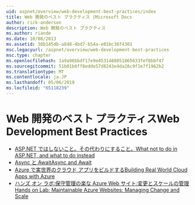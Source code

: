```yaml
---
uid: aspnet/overview/web-development-best-practices/index
title: Web 開発のベスト プラクティス |Microsoft Docs
author: rick-anderson
description: Web 開発のベスト プラクティス
ms.author: riande
ms.date: 10/08/2013
ms.assetid: 38b145db-a848-4bd7-b54a-e01bc36f4301
msc.legacyurl: /aspnet/overview/web-development-best-practices
msc.type: chapter
ms.openlocfilehash: 1a9a96bbdf17e9e4531488051865633fef8bbf47
ms.sourcegitcommit: 51b01b6ff8edde57d8243e4da28c9f1e7f1962b2
ms.translationtype: MT
ms.contentlocale: ja-JP
ms.lasthandoff: 05/06/2019
ms.locfileid: "65118239"
---
```

# <a name="web-development-best-practices"></a><span data-ttu-id="3b36a-103">Web 開発のベスト プラクティス</span><span class="sxs-lookup"><span data-stu-id="3b36a-103">Web Development Best Practices</span></span>

- [<span data-ttu-id="3b36a-104">ASP.NET ではしないこと。その代わりにすること。</span><span class="sxs-lookup"><span data-stu-id="3b36a-104">What not to do in ASP.NET, and what to do instead</span></span>](what-not-to-do-in-aspnet-and-what-to-do-instead.md)
- [<span data-ttu-id="3b36a-105">Async と Await</span><span class="sxs-lookup"><span data-stu-id="3b36a-105">Async and Await</span></span>](async-and-await.md)
- [<span data-ttu-id="3b36a-106">Azure で実世界のクラウド アプリをビルドする</span><span class="sxs-lookup"><span data-stu-id="3b36a-106">Building Real World Cloud Apps with Azure</span></span>](../developing-apps-with-windows-azure/building-real-world-cloud-apps-with-windows-azure/index.md)
- [<span data-ttu-id="3b36a-107">ハンズ オン ラボ:保守管理の楽な Azure Web サイト:変更とスケールの管理</span><span class="sxs-lookup"><span data-stu-id="3b36a-107">Hands on Lab: Maintainable Azure Websites: Managing Change and Scale</span></span>](../developing-apps-with-windows-azure/maintainable-azure-websites-managing-change-and-scale.md)
